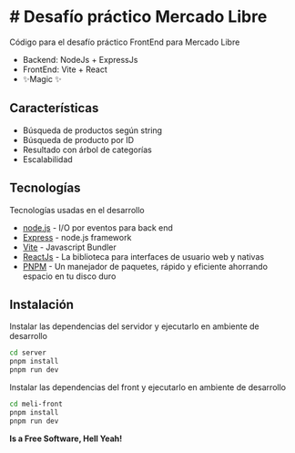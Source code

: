# # Desafío práctico Mercado Libre

Código para el desafío práctico FrontEnd para Mercado Libre


- Backend: NodeJs + ExpressJs
- FrontEnd: Vite + React
- ✨Magic ✨

## Características

- Búsqueda de productos según string 
- Búsqueda de producto por ID
- Resultado con árbol de categorías
- Escalabilidad


## Tecnologías

Tecnologías usadas en el desarrollo

- [node.js] - I/O por eventos para back end
- [Express] - node.js framework 
- [Vite] - Javascript Bundler
- [ReactJs] - La biblioteca para interfaces de usuario web y nativas
- [PNPM] - Un manejador de paquetes, rápido y eficiente ahorrando espacio en tu disco duro
 

## Instalación

Instalar las dependencias del servidor y ejecutarlo en ambiente de desarrollo

```sh
cd server
pnpm install
pnpm run dev
```

Instalar las dependencias del front y ejecutarlo en ambiente de desarrollo

```sh
cd meli-front
pnpm install
pnpm run dev
```

**Is a Free Software, Hell Yeah!**

[//]: # (These are reference links used in the body of this note and get stripped out when the markdown processor does its job. There is no need to format nicely because it shouldn't be seen. Thanks SO - http://stackoverflow.com/questions/4823468/store-comments-in-markdown-syntax)

   [node.js]: <http://nodejs.org>
   [express]: <http://expressjs.com>
   [Vite]: <https://vitejs.dev/>
   [ReactJs]: <https://es.react.dev/>
   [PNPM]: <https://pnpm.io/es/>
   



